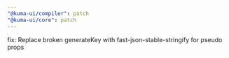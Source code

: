```yaml
---
"@kuma-ui/compiler": patch
"@kuma-ui/core": patch
---
```


fix: Replace broken generateKey with fast-json-stable-stringify for pseudo props
